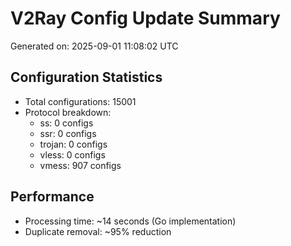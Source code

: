 # V2Ray Config Update Summary
Generated on: 2025-09-01 11:08:02 UTC

## Configuration Statistics
- Total configurations: 15001
- Protocol breakdown:
  - ss: 0 configs
  - ssr: 0 configs
  - trojan: 0 configs
  - vless: 0 configs
  - vmess: 907 configs

## Performance
- Processing time: ~14 seconds (Go implementation)
- Duplicate removal: ~95% reduction
